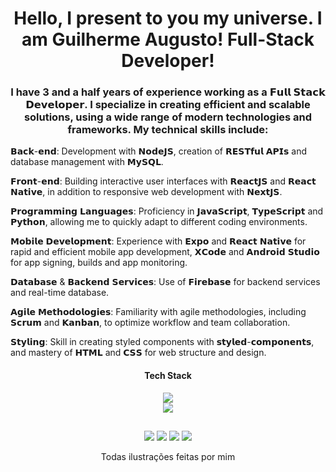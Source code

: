 <h1 align="center">Hello, I present to you my universe. I am Guilherme Augusto! Full-Stack Developer!</h1>
 
 <div align="left">

   <h3 align="center">I have 3 and a half years of experience working as a 𝗙𝘂𝗹𝗹 𝗦𝘁𝗮𝗰𝗸 𝗗𝗲𝘃𝗲𝗹𝗼𝗽𝗲𝗿. I specialize in creating efficient and scalable solutions, using a wide range of modern technologies and frameworks. My technical skills include:</h3>

   𝗕𝗮𝗰𝗸-𝗲𝗻𝗱: Development with 𝗡𝗼𝗱𝗲𝗝𝗦, creation of 𝗥𝗘𝗦𝗧𝗳𝘂𝗹 𝗔𝗣𝗜𝘀 and database management with 𝗠𝘆𝗦𝗤𝗟.
   
   𝗙𝗿𝗼𝗻𝘁-𝗲𝗻𝗱: Building interactive user interfaces with 𝗥𝗲𝗮𝗰𝘁𝗝𝗦 and 𝗥𝗲𝗮𝗰𝘁 𝗡𝗮𝘁𝗶𝘃𝗲, in addition to responsive web development with 𝗡𝗲𝘅𝘁𝗝𝗦.
   
   𝗣𝗿𝗼𝗴𝗿𝗮𝗺𝗺𝗶𝗻𝗴 𝗟𝗮𝗻𝗴𝘂𝗮𝗴𝗲𝘀: Proficiency in 𝗝𝗮𝘃𝗮𝗦𝗰𝗿𝗶𝗽𝘁, 𝗧𝘆𝗽𝗲𝗦𝗰𝗿𝗶𝗽𝘁 and 𝗣𝘆𝘁𝗵𝗼𝗻, allowing me to quickly adapt to different coding environments.
   
   𝗠𝗼𝗯𝗶𝗹𝗲 𝗗𝗲𝘃𝗲𝗹𝗼𝗽𝗺𝗲𝗻𝘁: Experience with 𝗘𝘅𝗽𝗼 and 𝗥𝗲𝗮𝗰𝘁 𝗡𝗮𝘁𝗶𝘃𝗲 for rapid and efficient mobile app development, 𝗫𝗖𝗼𝗱𝗲 and 𝗔𝗻𝗱𝗿𝗼𝗶𝗱 𝗦𝘁𝘂𝗱𝗶𝗼 for app signing, builds and app monitoring.
   
   𝗗𝗮𝘁𝗮𝗯𝗮𝘀𝗲 & 𝗕𝗮𝗰𝗸𝗲𝗻𝗱 𝗦𝗲𝗿𝘃𝗶𝗰𝗲𝘀: Use of 𝗙𝗶𝗿𝗲𝗯𝗮𝘀𝗲 for backend services and real-time database.
   
   𝗔𝗴𝗶𝗹𝗲 𝗠𝗲𝘁𝗵𝗼𝗱𝗼𝗹𝗼𝗴𝗶𝗲𝘀: Familiarity with agile methodologies, including 𝗦𝗰𝗿𝘂𝗺 and 𝗞𝗮𝗻𝗯𝗮𝗻, to optimize workflow and team collaboration.
   
   𝗦𝘁𝘆𝗹𝗶𝗻𝗴: Skill in creating styled components with 𝘀𝘁𝘆𝗹𝗲𝗱-𝗰𝗼𝗺𝗽𝗼𝗻𝗲𝗻𝘁𝘀, and mastery of 𝗛𝗧𝗠𝗟 and 𝗖𝗦𝗦 for web structure and design.

</div>

<h4 align="center">Tech Stack</h4>

<div align="center">
  <a href="https://skillicons.dev">
    <img src="https://skillicons.dev/icons?i=js,ts,py,html,css,nodejs,react,nextjs,redux,mysql,firebase,sequelize,androidstudio,ps,pr&theme=light" />
  </a>
</div>
<div align="center">
  <a href="https://skillicons.dev">
    <img src="https://skillicons.dev/icons?i=firebase,styledcomponents,figma&theme=light" />
  </a>
</div>

  ##

<div align="center"> 
  <a href="https://www.youtube.com/@eoguisin" target="_blank"><img src="https://img.shields.io/badge/YouTube-FF0000?style=for-the-badge&logo=youtube&logoColor=white" target="_blank"></a>
  <a href="https://www.instagram.com/eoguisin/" target="_blank"><img src="https://img.shields.io/badge/-Instagram-%23E4405F?style=for-the-badge&logo=instagram&logoColor=white" target="_blank"></a>
 	<a href="https://www.twitch.tv/eoguisin" target="_blank"><img src="https://img.shields.io/badge/Twitch-9146FF?style=for-the-badge&logo=twitch&logoColor=white" target="_blank"></a>
  <a href="https://www.linkedin.com/in/guilhermegarciasantos/" target="_blank"><img src="https://img.shields.io/badge/-LinkedIn-%230077B5?style=for-the-badge&logo=linkedin&logoColor=white" target="_blank"></a>
</div>

<div align="center" > 
  <p>Todas ilustrações feitas por mim</p>
</div>
